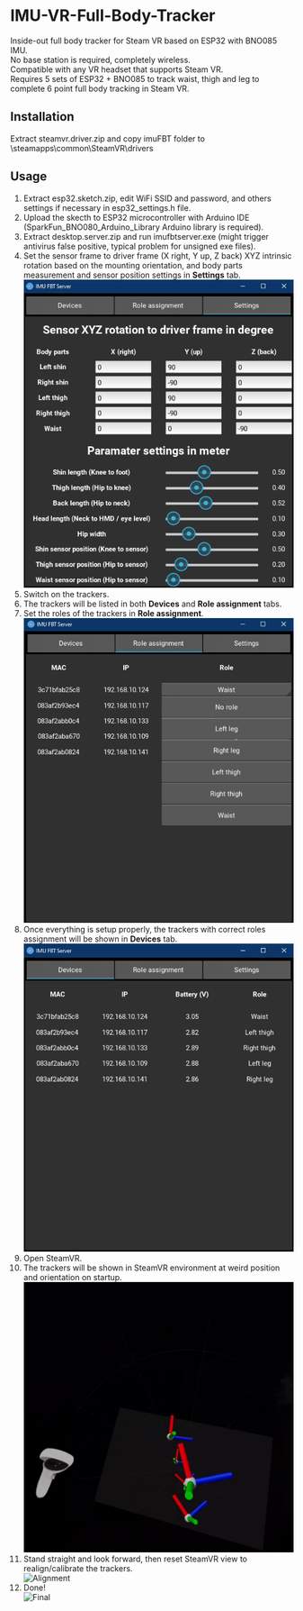 # IMU-VR-Full-Body-Tracker
 Inside-out full body tracker for Steam VR based on ESP32 with BNO085 IMU.  
 No base station is required, completely wireless.  
 Compatible with any VR headset that supports Steam VR.  
 Requires 5 sets of ESP32 + BNO085 to track waist, thigh and leg to complete 6 point full body tracking in Steam VR.
 
## Installation
 Extract steamvr.driver.zip and copy imuFBT folder to <Steam directory>\steamapps\common\SteamVR\drivers  
 
## Usage
 1. Extract esp32.sketch.zip, edit WiFi SSID and password, and others settings if necessary in esp32_settings.h file.  
 2. Upload the skecth to ESP32 microcontroller with Arduino IDE (SparkFun_BNO080_Arduino_Library Arduino library is required).  
 3. Extract desktop.server.zip and run imufbtserver.exe (might trigger antivirus false positive, typical problem for unsigned exe files).  
 4. Set the sensor frame to driver frame (X right, Y up, Z back) XYZ intrinsic rotation based on the mounting orientation, and body parts measurement and sensor position settings in **Settings** tab.  
 ![Settings](media/desktop_app_settings.png)  
 5. Switch on the trackers.  
 6. The trackers will be listed in both **Devices** and **Role assignment** tabs.  
 7. Set the roles of the trackers in **Role assignment**.  
 ![Roles assignment](media/desktop_app_choose_role.png)  
 8. Once everything is setup properly, the trackers with correct roles assignment will be shown in **Devices** tab.  
 ![Devices](media/desktop_app_devices_list.png)  
 9. Open SteamVR.  
 10. The trackers will be shown in SteamVR environment at weird position and orientation on startup.  
 ![Before alignment](media/steamvr_sensors_not_aligned.png)  
 11. Stand straight and look forward, then reset SteamVR view to realign/calibrate the trackers.  
 ![Alignment](media/steamvr_sensors_alignment.gif)  
 12. Done!  
 ![Final](media/final_result.gif)
 
 
 